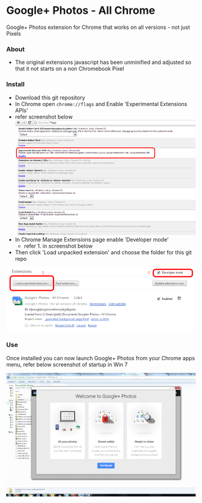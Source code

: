 Google+ Photos - All Chrome
==================

Google+ Photos extension for Chrome that works on all versions - not just Pixels

### About

* The original extensions javascript has been unminified and adjusted so that it not starts on a non Chromebook Pixel

### Install

* Download this git repository
* In Chrome open `chrome://flags` and Enable 'Experimental Extensions APIs'
 * refer screenshot below
![](install_api.png)
* In Chrome Manage Extensions page enable 'Developer mode'
  * refer 1. in screenshot below
* Then click 'Load unpacked extension' and choose the folder for this git repo

![](install.png)

### Use

Once installed you can now launch Google+ Photos from your Chrome apps menu, refer below screenshot of startup in Win 7

![](win7.png)





